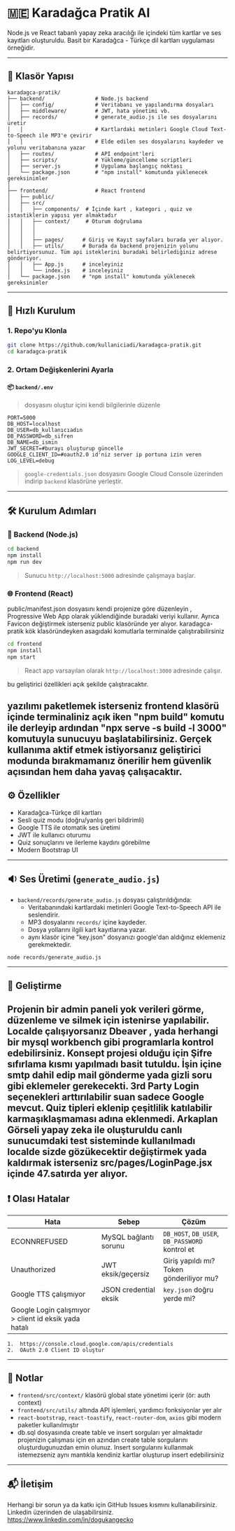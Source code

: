 # 🇲🇪 Karadağca Pratik AI

Node.js ve React tabanlı yapay zeka aracılığı ile içindeki tüm kartlar ve ses kayıtları oluşturuldu. Basit bir Karadağca - Türkçe dil kartları uygulaması örneğidir.

---

## 📁 Klasör Yapısı

```
karadagca-pratik/
├── backend/                # Node.js backend
│   ├── config/             # Veritabanı ve yapılandırma dosyaları
│   ├── middleware/         # JWT, hata yönetimi vb.
│   ├── records/            # generate_audio.js ile ses dosyalarını üretir
│   │                       # Kartlardaki metinleri Google Cloud Text-to-Speech ile MP3'e çevirir
│   │                       # Elde edilen ses dosyalarını kaydeder ve yolunu veritabanına yazar
│   ├── routes/             # API endpoint'leri
│   ├── scripts/            # Yükleme/güncelleme scriptleri
│   ├── server.js           # Uygulama başlangıç noktası
│   └── package.json        # "npm install" komutunda yüklenecek gereksinimler
│
├── frontend/               # React frontend
│   ├── public/
│   ├── src/
│   │   ├── components/  # İçinde kart , kategori , quiz ve istastiklerin yapısı yer almaktadır
│   │   ├── context/     # Oturum doğrulama 
│   │   │ 
│   │   │             
│   │   ├── pages/      # Giriş ve Kayıt sayfaları burada yer alıyor.
│   │   ├── utils/      # Burada da backend projenizin yolunu belirtiyorsunuz. Tüm api isteklerini buradaki belirlediğiniz adrese gönderiyor.
│   │   ├── App.js      # inceleyiniz 
│   │   └── index.js    # inceleyiniz
│   └── package.json    # "npm install" komutunda yüklenecek gereksinimler
```

---

## 🚀 Hızlı Kurulum

### 1. Repo'yu Klonla

```bash
git clone https://github.com/kullaniciadi/karadagca-pratik.git
cd karadagca-pratik
```

### 2. Ortam Değişkenlerini Ayarla

#### 📦 `backend/.env` 

> dosyasını oluştur içini kendi bilgilerinle düzenle

```env
PORT=5000
DB_HOST=localhost
DB_USER=db_kullanıcıadın
DB_PASSWORD=db_sifren
DB_NAME=db_ismin
JWT_SECRET=#burayı oluşturup güncelle
GOOGLE_CLIENT_ID=#oauth2.0 id'niz server ip portuna izin veren
LOG_LEVEL=debug
```

> `google-credentials.json` dosyasını Google Cloud Console üzerinden indirip `backend` klasörüne yerleştir.

---

## 🛠️ Kurulum Adımları

### 📡 Backend (Node.js)

```bash
cd backend
npm install
npm run dev
```

> Sunucu `http://localhost:5000` adresinde çalışmaya başlar.

### 🌐 Frontend (React)
public/manifest.json dosyasını kendi projenize göre düzenleyin , Progressive Web App olarak yüklendiğinde buradaki veriyi kullanır. Ayrıca Favicon değiştirmek isterseniz public klasöründe yer alıyor.
karadagca-pratik kök klasöründeyken asagıdaki komutlarla terminalde çalıştırabilirsiniz 
```bash
cd frontend
npm install
npm start
```

> React app varsayılan olarak `http://localhost:3000` adresinde çalışır.

bu geliştirici özellikleri açık şekilde çalıştıracaktır.

yazılımı paketlemek isterseniz frontend klasörü içinde terminaliniz açık iken "npm build" komutu ile derleyip ardından "npx serve -s build -l 3000" komutuyla sunucuyu başlatabilirsiniz. Gerçek kullanıma aktif etmek istiyorsanız geliştirici modunda bırakmamanız önerilir hem güvenlik açısından hem daha yavaş çalışacaktır.
---

## ⚙️ Özellikler

- Karadağca-Türkçe dil kartları
- Sesli quiz modu (doğru/yanlış geri bildirimli)
- Google TTS ile otomatik ses üretimi
- JWT ile kullanıcı oturumu
- Quiz sonuçlarını ve ilerleme kaydını görebilme
- Modern Bootstrap UI
---

## 🔉 Ses Üretimi (`generate_audio.js`)

- `backend/records/generate_audio.js` dosyası çalıştırıldığında:
  - Veritabanındaki kartlardaki metinleri Google Text-to-Speech API ile seslendirir.
  - MP3 dosyalarını `records/` içine kaydeder.
  - Dosya yollarını ilgili kart kayıtlarına yazar.
  - aynı klasör içine "key.json" dosyanızı google'dan aldığınız eklemeniz gerekmektedir.

```bash
node records/generate_audio.js
```

---

## 🧪 Geliştirme

Projenin bir admin paneli yok verileri görme, düzenleme ve silmek için istenirse yapılabilir. Localde çalışıyorsanız Dbeaver , yada herhangi bir mysql workbench gibi programlarla kontrol edebilirsiniz.
Konsept projesi olduğu için Şifre sıfırlama kısmı yapılmadı basit tutuldu. İşin içine smtp dahil edip mail gönderme yada gizli soru gibi eklemeler gerekecekti. 
3rd Party Login seçenekleri arttırılabilir suan sadece Google mevcut.
Quiz tipleri eklenip çeşitlilik katılabilir karmaşıklaşmaması adına eklenmedi.
Arkaplan Görseli yapay zeka ile oluşturuldu canlı sunucumdaki test sisteminde kullanılmadı localde sizde gözükecektir değiştirmek yada kaldırmak isterseniz src/pages/LoginPage.jsx içinde 47.satırda yer alıyor. 
---

## ❗️ Olası Hatalar

| Hata | Sebep | Çözüm |
|------|-------|-------|
| ECONNREFUSED | MySQL bağlantı sorunu | `DB_HOST`, `DB_USER`, `DB_PASSWORD` kontrol et |
| Unauthorized | JWT eksik/geçersiz | Giriş yapıldı mı? Token gönderiliyor mu? |
| Google TTS çalışmıyor | JSON credential eksik | `key.json` doğru yerde mi? |
| Google Login çalışmıyor > client id eksik yada hatalı 
	1.	https://console.cloud.google.com/apis/credentials
	2.	OAuth 2.0 Client ID oluştur
---

## 🧠 Notlar

- `frontend/src/context/` klasörü global state yönetimi içerir (ör: auth context)
- `frontend/src/utils/` altında API işlemleri, yardımcı fonksiyonlar yer alır
- `react-bootstrap`, `react-toastify`, `react-router-dom`, `axios` gibi modern paketler kullanılmıştır
- db.sql dosyasında create table ve insert sorguları yer almaktadır projenizin çalışması için en azından create table sorgularını oluşturdugunuzdan emin olunuz. Insert sorgularını kullanmak istemezseniz aynı mantıkla kendiniz kartlar oluşturup insert edebilirsiniz 
---

## 📬 İletişim

Herhangi bir sorun ya da katkı için GitHub Issues kısmını kullanabilirsiniz.
Linkedin üzerinden de ulaşabilirsiniz. https://www.linkedin.com/in/dogukangecko